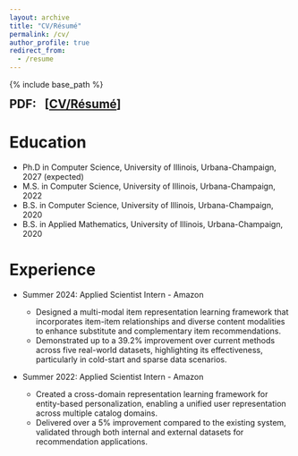 ```yaml
---
layout: archive
title: "CV/Résumé"
permalink: /cv/
author_profile: true
redirect_from:
  - /resume
---
```


{% include base_path %}

<b style="font-size: 1.5em;">
    PDF:
    &nbsp;
    [<a href="/files/Resume-Junting Wang.pdf">CV/Résumé</a>]
    <!-- &nbsp;
    [<a href="/files/Resume_ZhiningLiu_Chinese.pdf">中文</a>] -->
</b>


Education
======
* Ph.D in Computer Science, University of Illinois, Urbana-Champaign, 2027 (expected)
* M.S. in Computer Science, University of Illinois, Urbana-Champaign, 2022
* B.S. in Computer Science, University of Illinois, Urbana-Champaign, 2020
* B.S. in Applied Mathematics, University of Illinois, Urbana-Champaign, 2020


Experience
======
* Summer 2024: Applied Scientist Intern - Amazon
  * Designed a multi-modal item representation learning framework that incorporates item-item relationships and diverse content modalities to enhance substitute and complementary item recommendations.
  * Demonstrated up to a 39.2% improvement over current methods across five real-world datasets, highlighting its effectiveness, particularly in cold-start and sparse data scenarios.

* Summer 2022: Applied Scientist Intern - Amazon
  * Created a cross-domain representation learning framework for entity-based personalization, enabling a unified user representation across multiple catalog domains.
  * Delivered over a 5% improvement compared to the existing system, validated through both internal and external datasets for recommendation applications.

